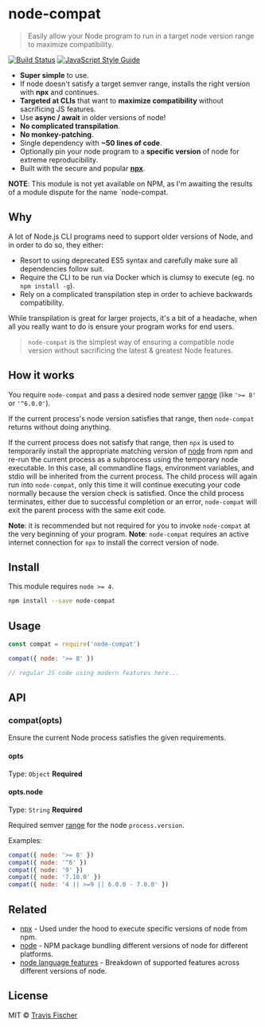 # node-compat

> Easily allow your Node program to run in a target node version range to maximize compatibility.

[![Build Status](https://travis-ci.org/transitive-bullshit/node-compat.svg?branch=master)](https://travis-ci.org/transitive-bullshit/node-compat) [![JavaScript Style Guide](https://img.shields.io/badge/code_style-standard-brightgreen.svg)](https://standardjs.com)

- **Super simple** to use.
- If node doesn't satisfy a target semver range, installs the right version with **npx** and continues.
- **Targeted at CLIs** that want to **maximize compatibility** without sacrificing JS features.
- Use **async / await** in older versions of node!
- **No complicated transpilation**.
- **No monkey-patching**.
- Single dependency with **~50 lines of code**.
- Optionally pin your node program to a **specific version** of node for extreme reproducibility.
- Built with the secure and popular **[npx](https://github.com/zkat/npx)**.

**NOTE**: This module is not yet available on NPM, as I'm awaiting the results of a module dispute for the name `node-compat.


## Why

A lot of Node.js CLI programs need to support older versions of Node, and in order to do so, they either:

- Resort to using deprecated ES5 syntax and carefully make sure all dependencies follow suit.
- Require the CLI to be run via Docker which is clumsy to execute (eg. no `npm install -g`).
- Rely on a complicated transpilation step in order to achieve backwards compatibility.

While transpilation is great for larger projects, it's a bit of a headache, when all you really want to do is ensure your program works for end users.

> `node-compat` is the simplest way of ensuring a compatible node version without sacrificing the latest & greatest Node features.


## How it works

You require `node-compat` and pass a desired node semver [range](https://www.npmjs.com/package/semver#ranges) (like `'>= 8'` or `'^6.0.0'`).

If the current process's node version satisfies that range, then `node-compat` returns without doing anything.

If the current process does not satisfy that range, then `npx` is used to temporarily install the appropriate matching version of [node](https://www.npmjs.com/package/node) from npm and re-run the current process as a subprocess using the temporary node executable. In this case, all commandline flags, environment variables, and stdio will be inherited from the current process. The child process will again run into `node-compat`, only this time it will continue executing your code normally because the version check is satisfied. Once the child process terminates, either due to successful completion or an error, `node-compat` will exit the parent process with the same exit code.

**Note**: it is recommended but not required for you to invoke `node-compat` at the very beginning of your program.
**Note**: `node-compat` requires an active internet connection for `npx` to install the correct version of node.


## Install

This module requires `node >= 4`.

```bash
npm install --save node-compat
```

## Usage

```js
const compat = require('node-compat')

compat({ node: '>= 8' })

// regular JS code using modern features here...
```


## API

### compat(opts)

Ensure the current Node process satisfies the given requirements.

#### opts

Type: `Object`
**Required**

#### opts.node

Type: `String`
**Required**

Required semver [range](https://www.npmjs.com/package/semver#ranges) for the node `process.version`.

Examples:

```js
compat({ node: '>= 8' })
compat({ node: '^6' })
compat({ node: '9' })
compat({ node: '7.10.0' })
compat({ node: '4 || >=9 || 6.0.0 - 7.0.0' })
```


## Related

- [npx](https://github.com/zkat/npx) - Used under the hood to execute specific versions of node from npm.
- [node](https://www.npmjs.com/package/node) - NPM package bundling different versions of node for different platforms.
- [node language features](https://node.green/) - Breakdown of supported features across different versions of node.


## License

MIT © [Travis Fischer](https://github.com/transitive-bullshit)
